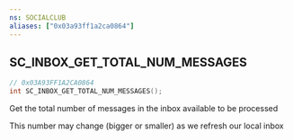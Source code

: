```yaml
---
ns: SOCIALCLUB
aliases: ["0x03a93ff1a2ca0864"]
---
```

## SC_INBOX_GET_TOTAL_NUM_MESSAGES

```c
// 0x03A93FF1A2CA0864
int SC_INBOX_GET_TOTAL_NUM_MESSAGES();
```

Get the total number of messages in the inbox available to be processed

This number may change (bigger or smaller) as we refresh our local inbox

